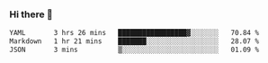 ### Hi there 👋

<!--
**urzz/urzz** is a ✨ _special_ ✨ repository because its `README.md` (this file) appears on your GitHub profile.

Here are some ideas to get you started:

- 🔭 I’m currently working on ...
- 🌱 I’m currently learning ...
- 👯 I’m looking to collaborate on ...
- 🤔 I’m looking for help with ...
- 💬 Ask me about ...
- 📫 How to reach me: ...
- 😄 Pronouns: ...
- ⚡ Fun fact: ...
-->

<!--START_SECTION:waka-->

```txt
YAML       3 hrs 26 mins   █████████████████▓░░░░░░░   70.84 %
Markdown   1 hr 21 mins    ███████░░░░░░░░░░░░░░░░░░   28.07 %
JSON       3 mins          ▒░░░░░░░░░░░░░░░░░░░░░░░░   01.09 %
```

<!--END_SECTION:waka-->
